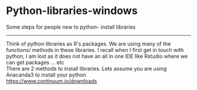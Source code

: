 # Python-libraries-windows
Some steps for people new to python- install libraries
<br>

---

Think of python libraries as R's packages. We are using many of the functions/ methods in these libraries. I recall when I first get in touch with python, I am lost as it does not have an all in one IDE like Rstudio where we can get packages ... etc 
<br>
There are 2 methods to install libraries. Lets assume you are using Anacanda3 to install your python 
<br> 
https://www.continuum.io/downloads
